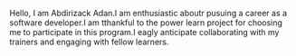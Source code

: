 Hello, I am Abdirizack Adan.I am enthusiastic aboutr pusuing a career as a software developer.I am tthankful to the power learn project
for choosing me to participate in this program.I eagly anticipate collaborating with my trainers and engaging with fellow learners.

<!---
Abdirizack2024/Abdirizack2024 is a ✨ special ✨ repository because its `README.md` (this file) appears on your GitHub profile.
You can click the Preview link to take a look at your changes.
--->
